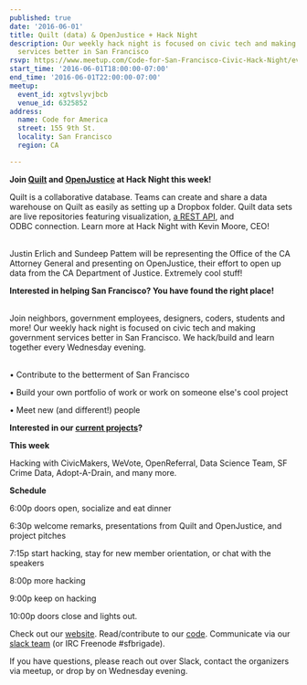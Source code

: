 ```yaml
---
published: true
date: '2016-06-01'
title: Quilt (data) & OpenJustice + Hack Night
description: Our weekly hack night is focused on civic tech and making government
  services better in San Francisco
rsvp: https://www.meetup.com/Code-for-San-Francisco-Civic-Hack-Night/events/230371381/
start_time: '2016-06-01T18:00:00-07:00'
end_time: '2016-06-01T22:00:00-07:00'
meetup:
  event_id: xgtvslyvjbcb
  venue_id: 6325852
address:
  name: Code for America
  street: 155 9th St.
  locality: San Francisco
  region: CA

---
```

<!-- imported via scripts/generate-events-from-meetup -->
<p><b>Join <a href="http://quiltdata.com">Quilt</a> and <a href="https://openjustice.doj.ca.gov/">OpenJustice</a> at Hack Night this week!</b></p> <p>Quilt is a collaborative database. Teams can create and share a data warehouse on Quilt as easily as setting up a Dropbox folder. Quilt data sets are live repositories featuring visualization, <a href="https://github.com/quiltdata/API">a REST API</a>, and ODBC connection. Learn more at Hack Night with Kevin Moore, CEO!</p> <p><br/>Justin Erlich and Sundeep Pattem will be representing the Office of the CA Attorney General and presenting on OpenJustice, their effort to open up data from the CA Department of Justice. Extremely cool stuff!</p> <p><b>Interested in helping San Francisco? You have found the right place! </b></p> <p><br/>Join neighbors, government employees, designers, coders, students and more! Our weekly hack night is focused on civic tech and making government services better in San Francisco. We hack/build and learn together every Wednesday evening.</p> <p><br/>• Contribute to the betterment of San Francisco</p> <p>• Build your own portfolio of work or work on someone else's cool project</p> <p>• Meet new (and different!) people</p> <p><b>Interested in our <a href="http://codeforsanfrancisco.org/projects/">current projects</a>?</b></p> <p><b>This week</b></p> <p>Hacking with CivicMakers, WeVote, OpenReferral, Data Science Team, SF Crime Data, Adopt-A-Drain, and many more.</p> <p><b>Schedule</b></p> <p>6:00p doors open, socialize and eat dinner</p> <p>6:30p welcome remarks, presentations from Quilt and OpenJustice, and project pitches</p> <p>7:15p start hacking, stay for new member orientation, or chat with the speakers</p> <p>8:00p more hacking</p> <p>9:00p keep on hacking</p> <p>10:00p doors close and lights out.</p> <p>Check out our <a href="http://codeforsanfrancisco.org/">website</a>. Read/contribute to our <a href="https://github.com/sfbrigade">code</a>. Communicate via our <a href="http://c4a.me/cfsfslack">slack team</a> (or IRC Freenode #sfbrigade). </p> <p>If you have questions, please reach out over Slack, contact the organizers via meetup, or drop by on Wednesday evening.</p> 
